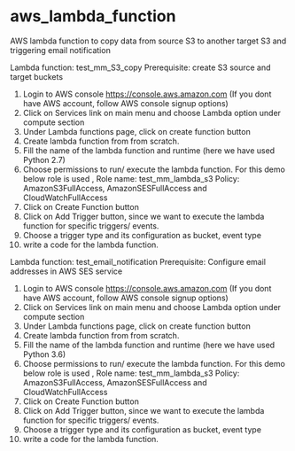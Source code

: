 # aws_lambda_function
AWS lambda function to copy data from source S3 to another target S3 and triggering email notification


Lambda function: test_mm_S3_copy
Prerequisite: create S3 source and target buckets

1. Login to AWS console https://console.aws.amazon.com (If you dont have AWS account, follow AWS console signup options)
2. Click on Services link on main menu and choose Lambda option under compute section 
3. Under Lambda functions page, click on create function button 
4. Create lambda function from from scratch.
5. Fill the name of the lambda function and runtime (here we have used Python 2.7) 
6. Choose permissions to run/ execute the lambda function.
   For this demo below role is used ,
   Role name: test_mm_lambda_s3 
   Policy: AmazonS3FullAccess, AmazonSESFullAccess and CloudWatchFullAccess
7. Click on Create Function button
8. Click on Add Trigger button, since we want to execute the lambda function for specific triggers/ events. 
9. Choose a trigger type and its configuration as bucket, event type 
10. write a code for the lambda function.




Lambda function: test_email_notification
Prerequisite: Configure email addresses in AWS SES service

1. Login to AWS console https://console.aws.amazon.com (If you dont have AWS account, follow AWS console signup options)
2. Click on Services link on main menu and choose Lambda option under compute section 
3. Under Lambda functions page, click on create function button 
4. Create lambda function from from scratch.
5. Fill the name of the lambda function and runtime (here we have used Python 3.6) 
6. Choose permissions to run/ execute the lambda function.
   For this demo below role is used ,
   Role name: test_mm_lambda_s3 
   Policy: AmazonS3FullAccess, AmazonSESFullAccess and CloudWatchFullAccess
7. Click on Create Function button
8. Click on Add Trigger button, since we want to execute the lambda function for specific triggers/ events. 
9. Choose a trigger type and its configuration as bucket, event type 
10. write a code for the lambda function.
